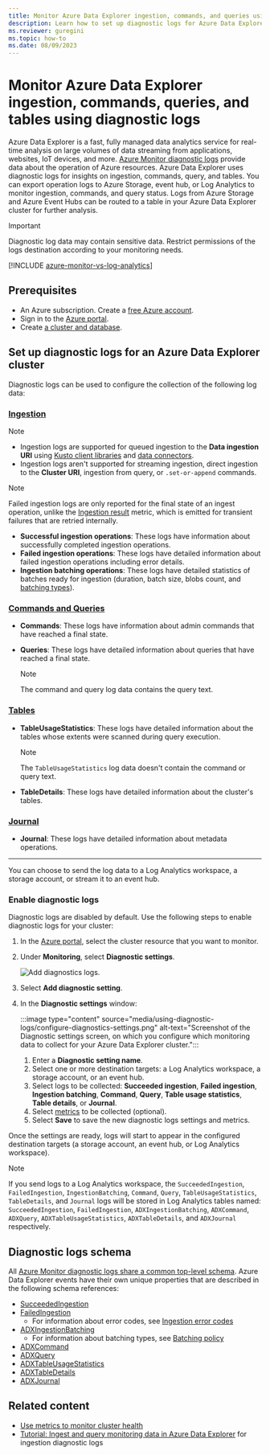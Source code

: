 ```yaml
---
title: Monitor Azure Data Explorer ingestion, commands, and queries using diagnostic logs
description: Learn how to set up diagnostic logs for Azure Data Explorer to monitor ingestion commands, and query operations.
ms.reviewer: guregini
ms.topic: how-to
ms.date: 08/09/2023
---
```


# Monitor Azure Data Explorer ingestion, commands, queries, and tables using diagnostic logs

Azure Data Explorer is a fast, fully managed data analytics service for real-time analysis on large volumes of data streaming from applications, websites, IoT devices, and more. [Azure Monitor diagnostic logs](/azure/azure-monitor/platform/diagnostic-logs-overview) provide data about the operation of Azure resources. Azure Data Explorer uses diagnostic logs for insights on ingestion, commands, query, and tables. You can export operation logs to Azure Storage, event hub, or Log Analytics to monitor ingestion, commands, and query status. Logs from Azure Storage and Azure Event Hubs can be routed to a table in your Azure Data Explorer cluster for further analysis.

> [!IMPORTANT]
> Diagnostic log data may contain sensitive data. Restrict permissions of the logs destination according to your monitoring needs.

[!INCLUDE [azure-monitor-vs-log-analytics](includes/azure-monitor-vs-log-analytics.md)]

## Prerequisites

* An Azure subscription. Create a [free Azure account](https://azure.microsoft.com/free/).
* Sign in to the [Azure portal](https://portal.azure.com/).
* Create [a cluster and database](create-cluster-and-database.md).

## Set up diagnostic logs for an Azure Data Explorer cluster

Diagnostic logs can be used to configure the collection of the following log data:

### [Ingestion](#tab/ingestion)

> [!NOTE]
> * Ingestion logs are supported for queued ingestion to the **Data ingestion URI** using [Kusto client libraries](kusto/api/client-libraries.md) and [data connectors](connector-overview.md).
> * Ingestion logs aren't supported for streaming ingestion, direct ingestion to the **Cluster URI**, ingestion from query, or `.set-or-append` commands.

> [!NOTE]
> Failed ingestion logs are only reported for the final state of an ingest operation, unlike the [Ingestion result](using-metrics.md#ingestion-metrics) metric, which is emitted for transient failures that are retried internally.

* **Successful ingestion operations**: These logs have information about successfully completed ingestion operations.
* **Failed ingestion operations**: These logs have detailed information about failed ingestion operations including error details.
* **Ingestion batching operations**: These logs have detailed statistics of batches ready for ingestion (duration, batch size, blobs count, and [batching types](kusto/management/batchingpolicy.md#sealing-a-batch)).

### [Commands and Queries](#tab/commands-and-queries)

* **Commands**: These logs have information about admin commands that have reached a final state.
* **Queries**: These logs have detailed information about queries that have reached a final state.

    > [!NOTE]
    > The command and query log data contains the query text.

### [Tables](#tab/tables)

* **TableUsageStatistics**: These logs have detailed information about the tables whose extents were scanned during query execution.

    > [!NOTE]
    > The `TableUsageStatistics` log data doesn't contain the command or query text.

* **TableDetails**: These logs have detailed information about the cluster's tables.

### [Journal](#tab/journal)

* **Journal**: These logs have detailed information about metadata operations.

---

You can choose to send the log data to a Log Analytics workspace, a storage account, or stream it to an event hub.

### Enable diagnostic logs

Diagnostic logs are disabled by default. Use the following steps to enable diagnostic logs for your cluster:

1. In the [Azure portal](https://portal.azure.com), select the cluster resource that you want to monitor.
1. Under **Monitoring**, select **Diagnostic settings**.

    ![Add diagnostics logs.](media/using-diagnostic-logs/add-diagnostic-logs.png)

1. Select **Add diagnostic setting**.
1. In the **Diagnostic settings** window:

    :::image type="content" source="media/using-diagnostic-logs/configure-diagnostics-settings.png" alt-text="Screenshot of the Diagnostic settings screen, on which you configure which monitoring data to collect for your Azure Data Explorer cluster.":::

    1. Enter a **Diagnostic setting name**.
    1. Select one or more destination targets: a Log Analytics workspace, a storage account, or an event hub.
    1. Select logs to be collected: **Succeeded ingestion**, **Failed ingestion**, **Ingestion batching**, **Command**, **Query**, **Table usage statistics**, **Table details**, or **Journal**.
    1. Select [metrics](using-metrics.md#supported-azure-data-explorer-metrics) to be collected (optional).
    1. Select **Save** to save the new diagnostic logs settings and metrics.

Once the settings are ready, logs will start to appear in the configured destination targets (a storage account, an event hub, or Log Analytics workspace).

> [!NOTE]
> If you send logs to a Log Analytics workspace, the `SucceededIngestion`, `FailedIngestion`, `IngestionBatching`, `Command`, `Query`, `TableUsageStatistics`, `TableDetails`, and `Journal` logs will be stored in Log Analytics tables named: `SucceededIngestion`, `FailedIngestion`, `ADXIngestionBatching`, `ADXCommand`, `ADXQuery`, `ADXTableUsageStatistics`, `ADXTableDetails`, and `ADXJournal` respectively.

## Diagnostic logs schema

All [Azure Monitor diagnostic logs share a common top-level schema](/azure/azure-monitor/platform/diagnostic-logs-schema). Azure Data Explorer events have their own unique properties that are described in the following schema references:

* [SucceededIngestion](/azure/azure-monitor/reference/tables/succeededingestion)
* [FailedIngestion](/azure/azure-monitor/reference/tables/failedingestion)
    * For information about error codes, see [Ingestion error codes](error-codes.md)
* [ADXIngestionBatching](/azure/azure-monitor/reference/tables/adxingestionbatching)
    * For information about batching types, see [Batching policy](kusto/management/batchingpolicy.md#sealing-a-batch)
* [ADXCommand](/azure/azure-monitor/reference/tables/adxcommand)
* [ADXQuery](/azure/azure-monitor/reference/tables/adxquery)
* [ADXTableUsageStatistics](/azure/azure-monitor/reference/tables/adxtableusagestatistics)
* [ADXTableDetails](/azure/azure-monitor/reference/tables/adxtabledetails)
* [ADXJournal](/azure/azure-monitor/reference/tables/adxjournal)

## Related content

* [Use metrics to monitor cluster health](using-metrics.md)
* [Tutorial: Ingest and query monitoring data in Azure Data Explorer](ingest-data-no-code.md) for ingestion diagnostic logs
